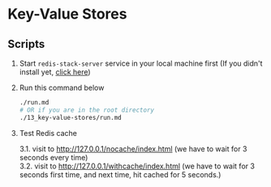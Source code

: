 # Key-Value Stores

## Scripts

1. Start `redis-stack-server` service in your local machine first
    (If you didn't install yet, [click here](https://redis.io/docs/latest/operate/oss_and_stack/install/install-stack))

2. Run this command below

    ```bash
    ./run.md
    # OR if you are in the root directory
    ./13_key-value-stores/run.md
    ```

3. Test Redis cache

    3.1. visit to <http://127.0.0.1/nocache/index.html> (we have to wait for 3 seconds every time)\
    3.2. visit to <http://127.0.0.1/withcache/index.html> (we have to wait for 3 seconds first time, and next time, hit cached for 5 seconds.)
